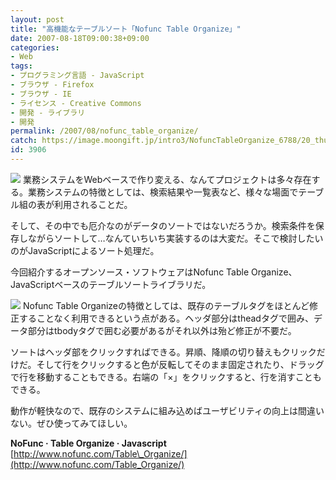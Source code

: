 ```yaml
---
layout: post
title: "高機能なテーブルソート「Nofunc Table Organize」"
date: 2007-08-18T09:00:38+09:00
categories:
- Web
tags: 
- プログラミング言語 - JavaScript
- ブラウザ - Firefox
- ブラウザ - IE
- ライセンス - Creative Commons
- 開発 - ライブラリ
- 開発
permalink: /2007/08/nofunc_table_organize/
catch: https://image.moongift.jp/intro3/NofuncTableOrganize_6788/20_thumb1.png
id: 3906
---
```

[![](https://image.moongift.jp/intro3/NofuncTableOrganize_6788/21_thumb1.png)](https://image.moongift.jp/intro3/NofuncTableOrganize_6788/213.png) 業務システムをWebベースで作り変える、なんてプロジェクトは多々存在する。業務システムの特徴としては、検索結果や一覧表など、様々な場面でテーブル組の表が利用されることだ。   
  
そして、その中でも厄介なのがデータのソートではないだろうか。検索条件を保存しながらソートして…なんていちいち実装するのは大変だ。そこで検討したいのがJavaScriptによるソート処理だ。   
  
今回紹介するオープンソース・ソフトウェアはNofunc Table Organize、JavaScriptベースのテーブルソートライブラリだ。   
  
<!--more-->  
  
[![](https://image.moongift.jp/intro3/NofuncTableOrganize_6788/20_thumb1.png)](https://image.moongift.jp/intro3/NofuncTableOrganize_6788/203.png) Nofunc Table Organizeの特徴としては、既存のテーブルタグをほとんど修正することなく利用できるという点がある。ヘッダ部分はtheadタグで囲み、データ部分はtbodyタグで囲む必要があるがそれ以外は殆ど修正が不要だ。   
  
ソートはヘッダ部をクリックすればできる。昇順、降順の切り替えもクリックだけだ。そして行をクリックすると色が反転してそのまま固定されたり、ドラッグで行を移動することもできる。右端の「×」をクリックすると、行を消すこともできる。   
  
動作が軽快なので、既存のシステムに組み込めばユーザビリティの向上は間違いない。ぜひ使ってみてほしい。   
  
**NoFunc · Table Organize · Javascript**  
[http://www.nofunc.com/Table\_Organize/](http://www.nofunc.com/Table_Organize/)